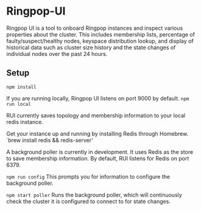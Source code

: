 # Ringpop-UI

Ringpop UI is a tool to onboard Ringpop instances and inspect various properties about the cluster. This includes membership lists,
percentage of faulty/suspect/healthy nodes, keyspace distribution lookup, and display of historical data such as cluster size history and
the state changes of individual nodes over the past 24 hours.


## Setup
`npm install`

If you are running locally, Ringpop UI listens on port 9000 by default.
`npm run local` 

RUI currently saves topology and membership information to your local redis instance.

Get your instance up and running by installing Redis through Homebrew.
`brew install redis && redis-server'

A background poller is currently in development. It uses Redis as the store to save membership information.
By default, RUI listens for Redis on port 6379.

`npm run config`
This prompts you for information to configure the background poller.

`npm start poller`
Runs the background poller, which will continuously check the cluster it is configured to connect to for state changes.

